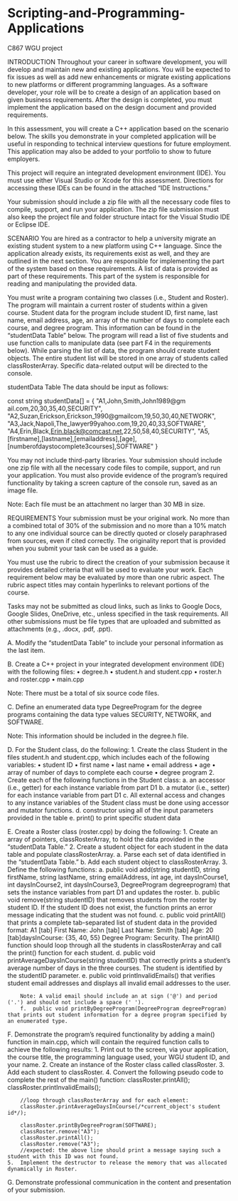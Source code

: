 # Scripting-and-Programming-Applications
C867 WGU project

INTRODUCTION
Throughout your career in software development, you will develop and maintain new and existing applications. You will be expected to fix issues as well as add new enhancements 
or migrate existing applications to new platforms or different programming languages. As a software developer, your role will be to create a design of an application based on 
given business requirements. After the design is completed, you must implement the application based on the design document and provided requirements.

In this assessment, you will create a C++ application based on the scenario below. The skills you demonstrate in your completed application will be useful in responding to
technical interview questions for future employment. This application may also be added to your portfolio to show to future employers.

This project will require an integrated development environment (IDE). You must use either Visual Studio or Xcode for this assessment. Directions for accessing these IDEs 
can be found in the attached “IDE Instructions.”

Your submission should include a zip file with all the necessary code files to compile, support, and run your application. The zip file submission must also keep the project 
file and folder structure intact for the Visual Studio IDE or Eclipse IDE.

SCENARIO
You are hired as a contractor to help a university migrate an existing student system to a new platform using C++ language. Since the application already exists, its
requirements exist as well, and they are outlined in the next section. You are responsible for implementing the part of the system based on these requirements. A list of data
is provided as part of these requirements. This part of the system is responsible for reading and manipulating the provided data.

You must write a program containing two classes (i.e., Student and Roster). The program will maintain a current roster of students within a given course. Student data for the
program include student ID, first name, last name, email address, age, an array of the number of days to complete each course, and degree program. This information can be found
in the “studentData Table” below. The program will read a list of five students and use function calls to manipulate data (see part F4 in the requirements below). While parsing
the list of data, the program should create student objects. The entire student list will be stored in one array of students called classRosterArray. Specific data-related
output will be directed to the console.

studentData Table
The data should be input as follows:

const string studentData[] = {
    "A1,John,Smith,John1989@gm ail.com,20,30,35,40,SECURITY", 
    "A2,Suzan,Erickson,Erickson_1990@gmailcom,19,50,30,40,NETWORK", 
    "A3,Jack,Napoli,The_lawyer99yahoo.com,19,20,40,33,SOFTWARE", 
    "A4,Erin,Black,Erin.black@comcast.net,22,50,58,40,SECURITY", 
    "A5,[firstname],[lastname],[emailaddress],[age], [numberofdaystocomplete3courses],SOFTWARE"
}

You may not include third-party libraries. Your submission should include one zip file with all the necessary code files to compile, support, and run your application. You must
also provide evidence of the program’s required functionality by taking a screen capture of the console run, saved as an image file.

Note: Each file must be an attachment no larger than 30 MB in size. 

REQUIREMENTS
Your submission must be your original work. No more than a combined total of 30% of the submission and no more than a 10% match to any one individual source can be directly 
quoted or closely paraphrased from sources, even if cited correctly. The originality report that is provided when you submit your task can be used as a guide.

You must use the rubric to direct the creation of your submission because it provides detailed criteria that will be used to evaluate your work. Each requirement below may be 
evaluated by more than one rubric aspect. The rubric aspect titles may contain hyperlinks to relevant portions of the course.

Tasks may not be submitted as cloud links, such as links to Google Docs, Google Slides, OneDrive, etc., unless specified in the task requirements. All other submissions must be 
file types that are uploaded and submitted as attachments (e.g., .docx, .pdf, .ppt).

A.  Modify the “studentData Table” to include your personal information as the last item.
 
B.  Create a C++ project in your integrated development environment (IDE) with the following files:
    •  degree.h
    •  student.h and student.cpp
    •  roster.h and roster.cpp
    •  main.cpp
 
Note: There must be a total of six source code files.
 
C.  Define an enumerated data type DegreeProgram for the degree programs containing the data type values SECURITY, NETWORK, and SOFTWARE.
 
Note: This information should be included in the degree.h file.
 
D.  For the Student class, do the following:
    1.  Create the class Student  in the files student.h and student.cpp, which includes each of the following variables:
        •  student ID
        •  first name
        •  last name
        •  email address
        •  age
        •  array of number of days to complete each course
        •  degree program
    2.  Create each of the following functions in the Student class:
        a.  an accessor (i.e., getter) for each instance variable from part D1
        b.  a mutator (i.e., setter) for each instance variable from part D1
        c.  All external access and changes to any instance variables of the Student class must be done using accessor and mutator functions.
        d.  constructor using all of the input parameters provided in the table
        e.  print() to print specific student data
 
E.  Create a Roster class (roster.cpp) by doing the following:
    1.  Create an array of pointers, classRosterArray, to hold the data provided in the “studentData Table.”
    2.  Create a student object for each student in the data table and populate classRosterArray.
        a.  Parse each set of data identified in the “studentData Table.”
        b.  Add each student object to classRosterArray.
    3.  Define the following functions:
        a.  public void add(string studentID, string firstName, string lastName, string emailAddress, int age, int daysInCourse1, int daysInCourse2, int daysInCourse3, 
            DegreeProgram degreeprogram)  that sets the instance variables from part D1 and updates the roster.
        b.  public void remove(string studentID)  that removes students from the roster by student ID. If the student ID does not exist, the function prints an error message 
            indicating that the student was not found.
        c. public void printAll() that prints a complete tab-separated list of student data in the provided format: A1 [tab] First Name: John [tab] Last Name: Smith [tab] 
           Age: 20 [tab]daysInCourse: {35, 40, 55} Degree Program: Security. The printAll() function should loop through all the students in classRosterArray and call the 
           print() function for each student.
        d.  public void printAverageDaysInCourse(string studentID)  that correctly prints a student’s average number of days in the three courses. The student is identified by 
            the studentID parameter.
        e.  public void printInvalidEmails() that verifies student email addresses and displays all invalid email addresses to the user.
 
        Note: A valid email should include an at sign ('@') and period ('.') and should not include a space (' ').
        f.  public void printByDegreeProgram(DegreeProgram degreeProgram) that prints out student information for a degree program specified by an enumerated type.
F.  Demonstrate the program’s required functionality by adding a main() function in main.cpp, which will contain the required function calls to achieve the following results:
    1.  Print out to the screen, via your application, the course title, the programming language used, your WGU student ID, and your name.
    2.  Create an instance of the Roster class called classRoster.
    3.  Add each student to classRoster.
    4.  Convert the following pseudo code to complete the rest of the  main() function:
        classRoster.printAll();
        classRoster.printInvalidEmails();

        //loop through classRosterArray and for each element:
        classRoster.printAverageDaysInCourse(/*current_object's student id*/);
        
        classRoster.printByDegreeProgram(SOFTWARE);
        classRoster.remove("A3");
        classRoster.printAll();
        classRoster.remove("A3");
        //expected: the above line should print a message saying such a student with this ID was not found.
    5.  Implement the destructor to release the memory that was allocated dynamically in Roster.
 
G.  Demonstrate professional communication in the content and presentation of your submission.
